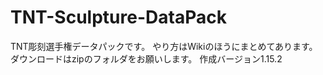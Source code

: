 # TNT-Sculpture-DataPack
TNT彫刻選手権データパックです。
やり方はWikiのほうにまとめてあります。
ダウンロードはzipのフォルダをお願いします。
作成バージョン1.15.2
